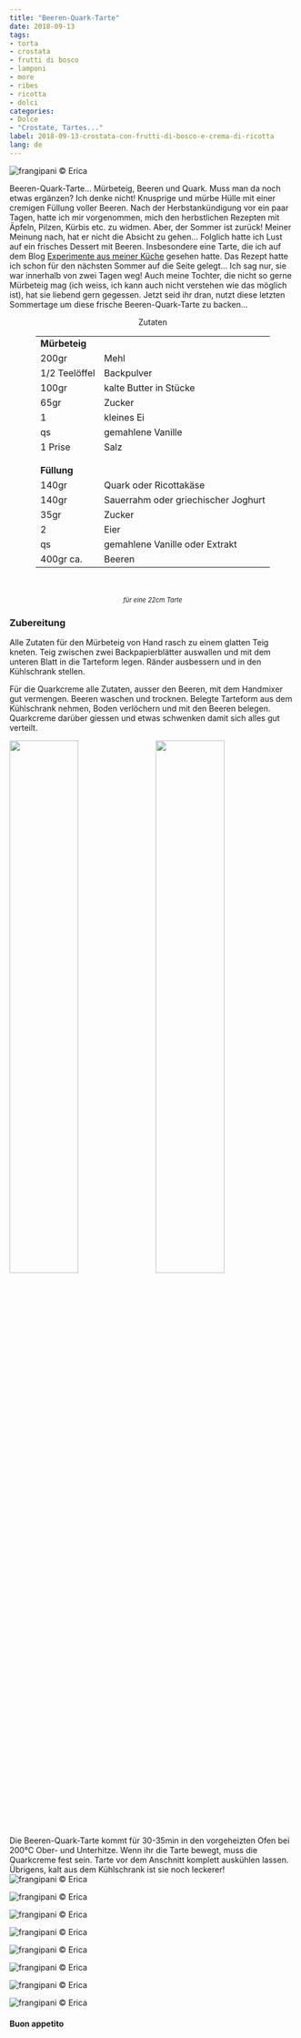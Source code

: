 ```yaml
---
title: "Beeren-Quark-Tarte"
date: 2018-09-13
tags:
- torta
- crostata
- frutti di bosco
- lamponi
- more
- ribes
- ricotta
- dolci
categories:
- Dolce
- "Crostate, Tartes..."
label: 2018-09-13-crostata-con-frutti-di-bosco-e-crema-di-ricotta
lang: de 
---
```

![](../2018-09-13-crostata-con-frutti-di-bosco-e-crema-di-ricotta/header.jpg "frangipani © Erica")

Beeren-Quark-Tarte... Mürbeteig, Beeren und Quark. Muss man da noch etwas ergänzen? Ich denke nicht! Knusprige und mürbe Hülle mit einer cremigen Füllung voller Beeren. Nach der Herbstankündigung vor ein paar Tagen, hatte ich mir vorgenommen, mich den herbstlichen Rezepten mit Äpfeln, Pilzen, Kürbis etc. zu widmen. Aber, der Sommer ist zurück! Meiner Meinung nach, hat er nicht die Absicht zu gehen... Folglich hatte ich Lust auf ein frisches Dessert mit Beeren. Insbesondere eine Tarte, die ich auf dem Blog <a href="https://www.experimenteausmeinerkueche.de/2016/07/sommerliche-beerentarte.html" target="_blank"> Experimente aus meiner Küche</a> gesehen hatte. Das Rezept hatte ich schon für den nächsten Sommer auf die Seite gelegt... Ich sag nur, sie war innerhalb von zwei Tagen weg! Auch meine Tochter, die nicht so gerne Mürbeteig mag (ich weiss, ich kann auch nicht verstehen wie das möglich ist), hat sie liebend gern gegessen. Jetzt seid ihr dran, nutzt diese letzten Sommertage um diese frische Beeren-Quark-Tarte zu backen...

<div id="wrapper" style="text-align: center">
  <div id="yourdiv" style="display: inline-block;">
    <div class="ingredients">
      <div class="ingredients-title">Zutaten</div>
      <table>
        <tbody>
          <tr>
            <td colspan="2"><b>Mürbeteig</b></td>
          </tr>
          <tr>
            <td>200gr</td>
            <td>Mehl</td>
          </tr>
          <tr>
            <td>1/2 Teelöffel</td>
            <td>Backpulver</td>
          </tr>
          <tr>
            <td>100gr</td>
            <td>kalte Butter in Stücke</td>
          </tr>
          <tr>
            <td>65gr</td>
            <td>Zucker</td>
          </tr>
          <tr>
            <td>1</td>
            <td>kleines Ei</td>
          </tr>
          <tr>
            <td>qs</td>
            <td>gemahlene Vanille</td>
          </tr>
          <tr>
            <td>1 Prise</td>
            <td>Salz</td>
          </tr>
          <tr style="height: 15px;"></tr>
          <tr>          
            <td colspan="2"><b>Füllung</b></td>
          </tr>      
          <tr>
            <td>140gr</td>
            <td>Quark oder Ricottakäse</td>
          </tr>
          <tr>
            <td>140gr</td>
            <td>Sauerrahm oder griechischer Joghurt</td>
          </tr>
          <tr>
            <td>35gr</td>
            <td>Zucker</td>
          </tr>      
          <tr> 
            <td>2</td>
            <td>Eier</td>
          </tr>      
          <tr> 
            <td>qs</td>
            <td>gemahlene Vanille oder Extrakt</td>
          </tr>
          <tr>
            <td>400gr ca.</td>
            <td>Beeren</td>
        </tbody>
      </table>
      <br></br>
      <i class="pull-right" style="font-size: 80%;">für eine 22cm Tarte</i>
    </div>
  </div>
</div>


<h3>
  <font color="grey">
    <i class="fa fa-cogs"></i>
  </font> Zubereitung
</h3>

Alle Zutaten für den Mürbeteig von Hand rasch zu einem glatten Teig kneten. Teig zwischen zwei Backpapierblätter auswallen und mit dem unteren Blatt in die Tarteform legen. Ränder ausbessern und in den Kühlschrank stellen.

Für die Quarkcreme alle Zutaten, ausser den Beeren, mit dem Handmixer gut vermengen. Beeren waschen und trocknen. Belegte Tarteform aus dem Kühlschrank nehmen, Boden verlöchern und mit den Beeren belegen. Quarkcreme darüber giessen und etwas schwenken damit sich alles gut verteilt.
<p>
  <div style="width: 100%; margin-bottom: 0">
    <img style="float: left; width: 49%; margin-right: 1%" src="../2018-09-13-crostata-con-frutti-di-bosco-e-crema-di-ricotta/fruttidibosco.jpg" alt="" title="frangipani © Erica" />
    <img style="float: left; width: 49%; margin-left: 1%" src="../2018-09-13-crostata-con-frutti-di-bosco-e-crema-di-ricotta/teglia.jpg" alt="" title="frangipani © Erica" />
    <div style="clear: both"></div>
  </div>
</p>

Die Beeren-Quark-Tarte kommt für 30-35min in den vorgeheizten Ofen bei 200°C Ober- und Unterhitze. Wenn ihr die Tarte bewegt, muss die Quarkcreme fest sein. Tarte vor dem Anschnitt komplett auskühlen lassen. Übrigens, kalt aus dem Kühlschrank ist sie noch leckerer!
![](../2018-09-13-crostata-con-frutti-di-bosco-e-crema-di-ricotta/risultato1.jpg "frangipani © Erica")

![](../2018-09-13-crostata-con-frutti-di-bosco-e-crema-di-ricotta/risultato2.jpg "frangipani © Erica")

![](../2018-09-13-crostata-con-frutti-di-bosco-e-crema-di-ricotta/risultato3.jpg "frangipani © Erica")

![](../2018-09-13-crostata-con-frutti-di-bosco-e-crema-di-ricotta/risultato4.jpg "frangipani © Erica")

![](../2018-09-13-crostata-con-frutti-di-bosco-e-crema-di-ricotta/risultato5.jpg "frangipani © Erica")

![](../2018-09-13-crostata-con-frutti-di-bosco-e-crema-di-ricotta/risultato6.jpg "frangipani © Erica")

![](../2018-09-13-crostata-con-frutti-di-bosco-e-crema-di-ricotta/risultato7.jpg "frangipani © Erica")

![](../2018-09-13-crostata-con-frutti-di-bosco-e-crema-di-ricotta/risultato8.jpg "frangipani © Erica")

<h4>Buon appetito
  <font color="red">
    <i class="fa fa-smile-o"></i>
  </font>
</h4>